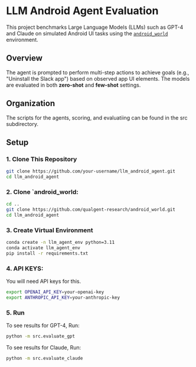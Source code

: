 # LLM Android Agent Evaluation

This project benchmarks Large Language Models (LLMs) such as GPT-4 and Claude on simulated Android UI tasks using the [`android_world`](https://github.com/qualgent-research/android_world) environment.

## Overview

The agent is prompted to perform multi-step actions to achieve goals (e.g., "Uninstall the Slack app") based on observed app UI elements. The models are evaluated in both **zero-shot** and **few-shot** settings.


## Organization

The scripts for the agents, scoring, and evaluatiing can be found in the src subdirectory.

## Setup

### 1. Clone This Repository

```bash
git clone https://github.com/your-username/llm_android_agent.git
cd llm_android_agent
```

### 2. Clone `android_world:

```bash
cd ..
git clone https://github.com/qualgent-research/android_world.git
cd llm_android_agent
```

### 3. Create Virtual Environment

```bash
conda create -n llm_agent_env python=3.11
conda activate llm_agent_env
pip install -r requirements.txt
```

### 4. API KEYS: 
You will need API keys for this.

```bash
export OPENAI_API_KEY=your-openai-key
export ANTHROPIC_API_KEY=your-anthropic-key
```

### 5. Run

To see results for GPT-4, Run:
```bash
python -m src.evaluate_gpt
```

To see results for Claude, Run:

```bash
python -m src.evaluate_claude
```




